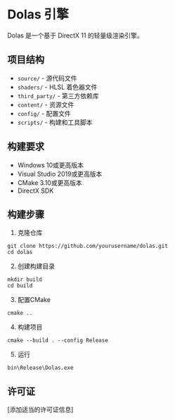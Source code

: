 # Dolas 引擎

Dolas 是一个基于 DirectX 11 的轻量级渲染引擎。

## 项目结构

- `source/` - 源代码文件
- `shaders/` - HLSL 着色器文件
- `third_party/` - 第三方依赖库
- `content/` - 资源文件
- `config/` - 配置文件
- `scripts/` - 构建和工具脚本

## 构建要求

- Windows 10或更高版本
- Visual Studio 2019或更高版本
- CMake 3.10或更高版本
- DirectX SDK

## 构建步骤

1. 克隆仓库
```
git clone https://github.com/yourusername/dolas.git
cd dolas
```

2. 创建构建目录
```
mkdir build
cd build
```

3. 配置CMake
```
cmake ..
```

4. 构建项目
```
cmake --build . --config Release
```

5. 运行
```
bin\Release\Dolas.exe
```

## 许可证

[添加适当的许可证信息] 